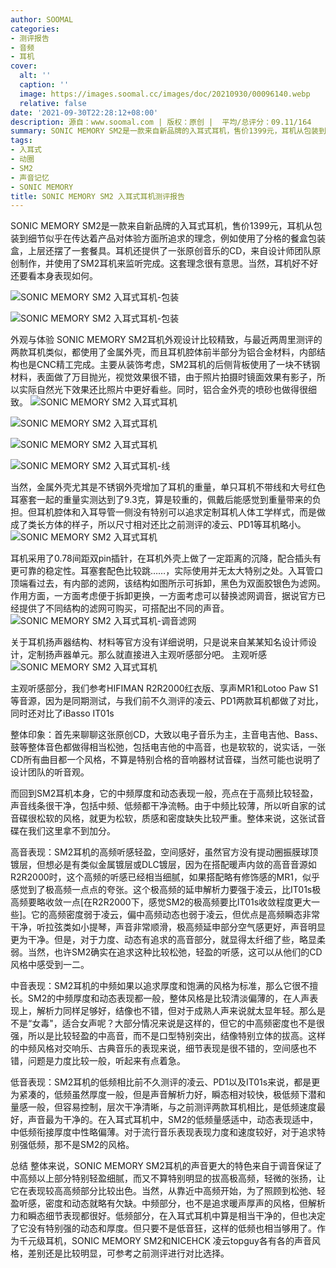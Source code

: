 ```yaml
---
author: SOOMAL
categories:
- 测评报告
- 音频
- 耳机
cover:
  alt: ''
  caption: ''
  image: https://images.soomal.cc/images/doc/20210930/00096140.webp
  relative: false
date: '2021-09-30T22:28:12+08:00'
description: 源自：www.soomal.com | 版权：原创 |  平均/总评分：09.11/164
summary: SONIC MEMORY SM2是一款来自新品牌的入耳式耳机，售价1399元，耳机从包装到细节似乎在传达着产品对体验方面所追求的理念，例如使用了分格的餐盒包装盒，上层还摆了一套餐具。耳机还提供了一张原创音乐的CD，当然，耳机好不好还要看本身表现如何。
tags:
- 入耳式
- 动圈
- SM2
- 声音记忆
- SONIC MEMORY
title: SONIC MEMORY SM2 入耳式耳机测评报告
---
```


SONIC MEMORY SM2是一款来自新品牌的入耳式耳机，售价1399元，耳机从包装到细节似乎在传达着产品对体验方面所追求的理念，例如使用了分格的餐盒包装盒，上层还摆了一套餐具。耳机还提供了一张原创音乐的CD，来自设计师团队原创制作，并使用了SM2耳机来监听完成。这套理念很有意思。当然，耳机好不好还要看本身表现如何。



![SONIC MEMORY SM2 入耳式耳机-包装](https://images.soomal.cc/images/doc/20210922/00095978_01.webp)



![SONIC MEMORY SM2 入耳式耳机-包装](https://images.soomal.cc/images/doc/20210922/00095979_01.webp)



外观与体验
SONIC MEMORY SM2耳机外观设计比较精致，与最近两周里测评的两款耳机类似，都使用了金属外壳，而且耳机腔体前半部分为铝合金材料，内部结构也是CNC精工完成。主要从装饰考虑，SM2耳机的后侧背板使用了一块不锈钢材料，表面做了万目抛光，视觉效果很不错，由于照片拍摄时镜面效果有影子，所以实际自然光下效果还比照片中更好看些。同时，铝合金外壳的喷砂也做得很细致。
![SONIC MEMORY SM2 入耳式耳机](https://images.soomal.cc/images/doc/20210922/00095982_01.webp)




![SONIC MEMORY SM2 入耳式耳机](https://images.soomal.cc/images/doc/20210922/00095983_01.webp)




![SONIC MEMORY SM2 入耳式耳机](https://images.soomal.cc/images/doc/20210922/00095989_01.webp)




![SONIC MEMORY SM2 入耳式耳机-线](https://images.soomal.cc/images/doc/20210922/00095992_01.webp)




当然，金属外壳尤其是不锈钢外壳增加了耳机的重量，单只耳机不带线和大号红色耳塞套一起的重量实测达到了9.3克，算是较重的，佩戴后能感觉到重量带来的负担。但耳机腔体和入耳导管一侧没有特别可以追求定制耳机人体工学样式，而是做成了类长方体的样子，所以尺寸相对还比之前测评的凌云、PD1等耳机略小。
![SONIC MEMORY SM2 入耳式耳机](https://images.soomal.cc/images/doc/20210922/00095986.webp)




耳机采用了0.78间距双pin插针，在耳机外壳上做了一定距离的沉降，配合插头有更可靠的稳定性。耳塞套配色比较跳……，实际使用并无太大特别之处。入耳管口顶端看过去，有内部的滤网，该结构如图所示可拆卸，黑色为双面胶银色为滤网。作用方面，一方面考虑便于拆卸更换，一方面考虑可以替换滤网调音，据说官方已经提供了不同结构的滤网可购买，可搭配出不同的声音。
![SONIC MEMORY SM2 入耳式耳机-调音滤网](https://images.soomal.cc/images/doc/20210922/00095993.webp)




关于耳机扬声器结构、材料等官方没有详细说明，只是说来自某某知名设计师设计，定制扬声器单元。那么就直接进入主观听感部分吧。
主观听感
![SONIC MEMORY SM2 入耳式耳机](https://images.soomal.cc/images/doc/20210922/00095984.webp)




主观听感部分，我们参考HIFIMAN R2R2000红衣版、享声MR1和Lotoo Paw S1等音源，因为是同期测试，与我们前不久测评的凌云、PD1两款耳机都做了对比，同时还对比了iBasso IT01s

整体印象：首先来聊聊这张原创CD，大致以电子音乐为主，主音电吉他、Bass、鼓等整体音色都做得相当松弛，包括电吉他的中高音，也是软软的，说实话，一张CD所有曲目都一个风格，不算是特别合格的音响器材试音碟，当然可能也说明了设计团队的听音观。

而回到SM2耳机本身，它的中频厚度和动态表现一般，亮点在于高频比较轻盈，声音线条很干净，包括中频、低频都干净流畅。由于中频比较薄，所以听自家的试音碟很松软的风格，就更为松软，质感和密度缺失比较严重。整体来说，这张试音碟在我们这里拿不到加分。

高音表现：SM2耳机的高频听感轻盈，空间感好，虽然官方没有提动圈振膜球顶镀层，但想必是有类似金属镀层或DLC镀层，因为在搭配暖声内敛的高音音源如R2R2000时，这个高频的听感已经相当细腻，如果搭配略有修饰感的MR1，似乎感觉到了极高频一点点的夸张。这个极高频的延申解析力要强于凌云，比IT01s极高频要略收敛一点[在R2R2000下，感觉SM2的极高频要比IT01s收敛程度更大一些]。它的高频密度弱于凌云，偏中高频动态也弱于凌云，但优点是高频瞬态非常干净，听拉弦类如小提琴，声音非常顺滑，极高频延申部分空气感更好，声音明显更为干净。但是，对于力度、动态有追求的高音部分，就显得太纤细了些，略显柔弱。当然，也许SM2确实在追求这种比较松弛，轻盈的听感，这可以从他们的CD风格中感受到一二。

中音表现：SM2耳机的中频如果以追求厚度和饱满的风格为标准，那么它很不擅长。SM2的中频厚度和动态表现都一般，整体风格是比较清淡偏薄的，在人声表现上，解析力同样足够好，结像也不错，但对于成熟人声来说就太显年轻。那么是不是“女毒"，适合女声呢？大部分情况来说是这样的，但它的中高频密度也不是很强，所以是比较轻盈的中高音，而不是口型特别突出，结像特别立体的拔高。这样的中频风格对交响乐、古典音乐的表现来说，细节表现是很不错的，空间感也不错，问题是力度比较一般，听起来有点着急。

低音表现：SM2耳机的低频相比前不久测评的凌云、PD1以及IT01s来说，都是更为紧凑的，低频虽然厚度一般，但是声音解析力好，瞬态相对较快，极低频下潜和量感一般，但容易控制，层次干净清晰，与之前测评两款耳机相比，是低频速度最好，声音最为干净的。在入耳式耳机中，SM2的低频量感适中，动态表现适中，中低频衔接厚度中性略偏薄。对于流行音乐表现表现力度和速度较好，对于追求特别强低频，那不是SM2的风格。

总结
整体来说，SONIC MEMORY SM2耳机的声音更大的特色来自于调音保证了中高频以上部分特别轻盈细腻，而又不算特别明显的拔高极高频，轻微的张扬，让它在表现较高高频部分比较出色。当然，从靠近中高频开始，为了照顾到松弛、轻盈听感，密度和动态就略有欠缺。中频部分，也不是追求暖声厚声的风格，但解析力和瞬态细节表现都很好。低频部分，在入耳式耳机中算是相当干净的，但也决定了它没有特别强的动态和厚度。但只要不是低音狂，这样的低频也相当够用了。作为千元级耳机，SONIC MEMORY SM2和NICEHCK 凌云topguy各有各的声音风格，差别还是比较明显，可参考之前测评进行对比选择。